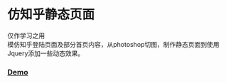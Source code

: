 # 仿知乎静态页面  
仅作学习之用  
模仿知乎登陆页面及部分首页内容，从photoshop切图，制作静态页面到使用Jquery添加一些动态效果。
### [Demo](http://show2019.oss-ap-southeast-1.aliyuncs.com/zhihu/index.html)

